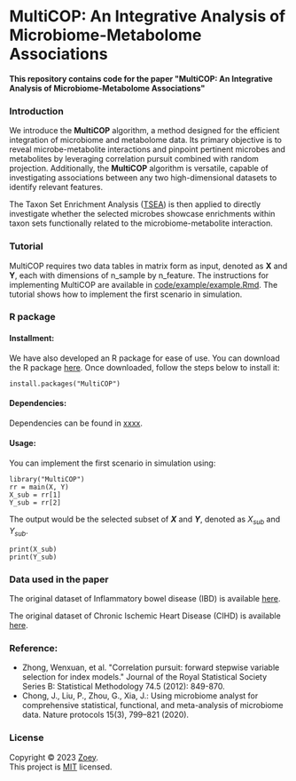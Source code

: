 # MultiCOP: An Integrative Analysis of Microbiome-Metabolome Associations

**This repository contains code for the paper "MultiCOP: An Integrative Analysis of Microbiome-Metabolome Associations"**


### Introduction

We introduce the **MultiCOP** algorithm, a method designed for the efficient integration of microbiome and metabolome data. Its primary objective is to reveal microbe-metabolite interactions and pinpoint pertinent microbes and metabolites by leveraging correlation pursuit combined with random projection. Additionally, the **MultiCOP** algorithm is versatile, capable of investigating associations between any two high-dimensional datasets to identify relevant features. 

The Taxon Set Enrichment Analysis ([TSEA](xxxxxx)) is then applied to directly investigate whether the selected microbes showcase enrichments within taxon sets functionally related to the microbiome-metabolite interaction.


### Tutorial

MultiCOP requires two data tables in matrix form as input, denoted as **X** and **Y**, each with dimensions of n_sample by n_feature. The instructions for implementing MultiCOP are available in [code/example/example.Rmd](https://github.com/zoey114/MultiCOP/blob/main/code/example/example.Rmd). The tutorial shows how to implement the first scenario in simulation.


### R package

#### Installment:
We have also developed an R package for ease of use. You can download the R package [here](xxxxxxxxxxx). Once downloaded, follow the steps below to install it:

```{r}
install.packages("MultiCOP")
```

#### Dependencies:

Dependencies can be found in [xxxx](xxxxxx).


#### Usage:

You can implement the first scenario in simulation using:

```{r}
library("MultiCOP")
rr = main(X, Y)
X_sub = rr[1]
Y_sub = rr[2]
```

The output would be the selected subset of **$X$** and **$Y$**, denoted as $X_{sub}$ and $Y_{sub}$.

```{r}
print(X_sub)
print(Y_sub)
```


### Data used in the paper

The original dataset of Inflammatory bowel disease (IBD) is available [here]().

The original dataset of Chronic Ischemic Heart Disease (CIHD) is available [here]().


### Reference:
  - Zhong, Wenxuan, et al. "Correlation pursuit: forward stepwise variable selection for index models." Journal of the Royal Statistical Society Series B: Statistical Methodology 74.5 (2012): 849-870.
  - Chong, J., Liu, P., Zhou, G., Xia, J.: Using microbiome analyst for comprehensive statistical, functional, and meta-analysis of microbiome data. Nature protocols 15(3), 799–821 (2020).


### License

Copyright © 2023 [Zoey](https://github.com/zoey114). <br />
This project is [MIT](https://github.com/zoey114/MultiCOP/blob/main/LICENSE) licensed.

